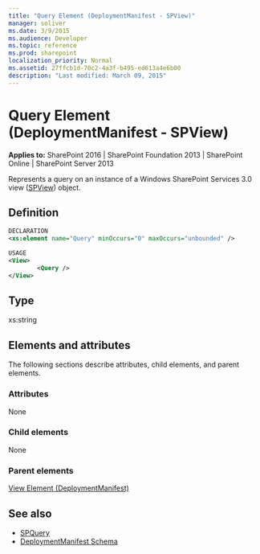 ```yaml
---
title: "Query Element (DeploymentManifest - SPView)"
manager: soliver
ms.date: 3/9/2015
ms.audience: Developer
ms.topic: reference
ms.prod: sharepoint
localization_priority: Normal
ms.assetid: 27ffcb1d-70c2-4a3f-b495-ed613a4e6b00
description: "Last modified: March 09, 2015"
---
```


# Query Element (DeploymentManifest - SPView)

**Applies to:** SharePoint 2016 | SharePoint Foundation 2013 | SharePoint Online | SharePoint Server 2013 
  
Represents a query on an instance of a Windows SharePoint Services 3.0 view ([SPView](https://msdn.microsoft.com/library/Microsoft.SharePoint.SPView.aspx)) object. 

## Definition

```XML
DECLARATION
<xs:element name="Query" minOccurs="0" maxOccurs="unbounded" />

USAGE
<View>
        <Query />
</View>

```

## Type

xs:string
  
## Elements and attributes

The following sections describe attributes, child elements, and parent elements.

### Attributes

None
   
### Child elements

None
   
### Parent elements

[View Element (DeploymentManifest)](view-element-deploymentmanifest.md)
   
## See also

- [SPQuery](https://msdn.microsoft.com/library/Microsoft.SharePoint.SPQuery.aspx)
- [DeploymentManifest Schema](deploymentmanifest-schema.md)

